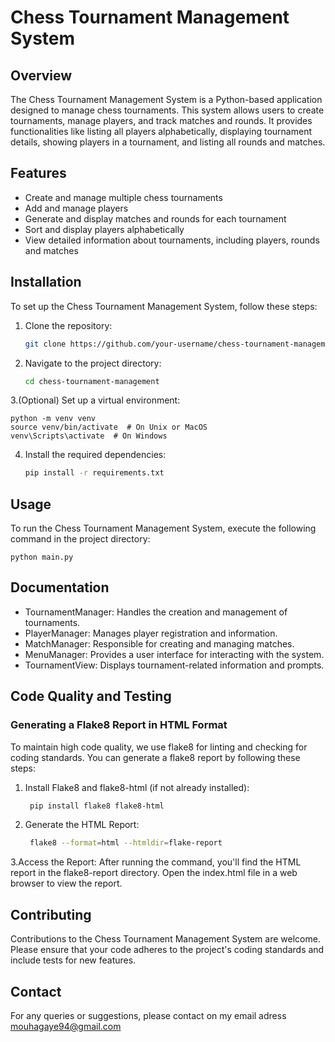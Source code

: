 # Chess Tournament Management System

## Overview

The Chess Tournament Management System is a Python-based application 
designed to manage chess tournaments. This system allows users to 
create tournaments, manage players, and track matches and rounds. 
It provides functionalities like listing all players alphabetically, 
displaying tournament details, showing players in a tournament, and 
listing all rounds and matches.

## Features

- Create and manage multiple chess tournaments
- Add and manage players
- Generate and display matches and rounds for each tournament
- Sort and display players alphabetically
- View detailed information about tournaments, including players, rounds and matches

## Installation

To set up the Chess Tournament Management System, follow these steps:

1. Clone the repository:

    ```bash
   git clone https://github.com/your-username/chess-tournament-management.git

2. Navigate to the project directory:

    ```bash
   cd chess-tournament-management

3.(Optional) Set up a virtual environment:

    python -m venv venv
    source venv/bin/activate  # On Unix or MacOS
    venv\Scripts\activate  # On Windows 

4. Install the required dependencies:

   ```bash
   pip install -r requirements.txt

## Usage

To run the Chess Tournament Management System, execute the following command 
in the project directory:

    python main.py

## Documentation

- TournamentManager: Handles the creation and management of tournaments.
- PlayerManager: Manages player registration and information.
- MatchManager: Responsible for creating and managing matches.
- MenuManager: Provides a user interface for interacting with the system.
- TournamentView: Displays tournament-related information and prompts.

## Code Quality and Testing
### Generating a Flake8 Report in HTML Format

To maintain high code quality, we use flake8 for linting and checking for coding standards. You can generate a flake8 report by following these steps:
1. Install Flake8 and flake8-html (if not already installed):
   ```bash
    pip install flake8 flake8-html
3. Generate the HTML Report:
    ```bash
     flake8 --format=html --htmldir=flake-report
3.Access the Report:
After running the command, you'll find the HTML report in the flake8-report directory. Open the index.html file in a web browser to view the report.

## Contributing

Contributions to the Chess Tournament Management System are welcome. 
Please ensure that your code adheres to the project's coding standards 
and include tests for new features.

## Contact

For any queries or suggestions, please contact on my email adress mouhagaye94@gmail.com
